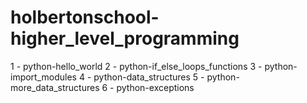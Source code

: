 # holbertonschool-higher_level_programming

1 - python-hello_world
2 - python-if_else_loops_functions
3 - python-import_modules
4 - python-data_structures
5 - python-more_data_structures
6 - python-exceptions
